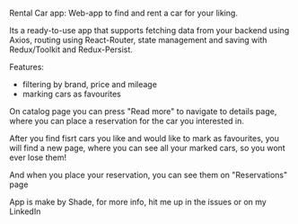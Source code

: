Rental Car app: Web-app to find and rent a car for your liking.

Its a ready-to-use app that supports fetching data from your backend using
Axios, routing using React-Router, state management and saving with
Redux/Toolkit and Redux-Persist.

Features:

- filtering by brand, price and mileage
- marking cars as favourites

On catalog page you can press "Read more" to navigate to details page, where you
can place a reservation for the car you interested in.

After you find fisrt cars you like and would like to mark as favourites, you
will find a new page, where you can see all your marked cars, so you wont ever
lose them!

And when you place your reservation, you can see them on "Reservations" page

App is make by Shade, for more info, hit me up in the issues or on my LinkedIn
